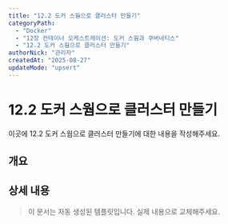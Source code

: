 ```yaml
---
title: "12.2 도커 스웜으로 클러스터 만들기"
categoryPath:
  - "Docker"
  - "12장 컨테이너 오케스트레이션: 도커 스웜과 쿠버네티스"
  - "12.2 도커 스웜으로 클러스터 만들기"
authorNick: "관리자"
createdAt: "2025-08-27"
updateMode: "upsert"
---
```


# 12.2 도커 스웜으로 클러스터 만들기

이곳에 12.2 도커 스웜으로 클러스터 만들기에 대한 내용을 작성해주세요.

## 개요

<!-- 내용을 작성해주세요 -->

## 상세 내용

<!-- 내용을 작성해주세요 -->

> 이 문서는 자동 생성된 템플릿입니다. 실제 내용으로 교체해주세요.
